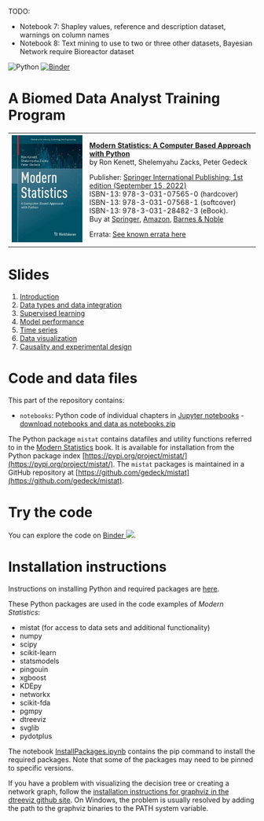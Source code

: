 TODO: 
- Notebook 7: Shapley values, reference and description dataset, warnings on column names 
- Notebook 8: Text mining to use to two or three other datasets, Bayesian Network require Bioreactor dataset

![Python](https://github.com/gedeck/mistat-code-solutions/actions/workflows/run-notebooks.yml/badge.svg)
[![Binder](https://mybinder.org/badge_logo.svg)](https://mybinder.org/v2/gh/gedeck/mistat-code-solutions/binder-modern-statistics?labpath=BioMed_DataAnalyst_Course%2Fnotebooks%2Findex.ipynb)

# A Biomed Data Analyst Training Program
<table>
<tr>
<td>
  <a href="../ModernStatistics/"><img src="../img/ModernStatistics.png" width=250></a>
</td>
<td>
  <p>
    <b><a href="../ModernStatistics/">Modern Statistics: A Computer Based Approach with Python</a></b><br>
    by Ron Kenett, Shelemyahu Zacks, Peter Gedeck
  </p>


  <p>
    Publisher: <a href="https://link.springer.com/book/10.1007/978-3-031-07566-7">Springer International Publishing; 1st edition (September 15, 2022)</a><br>
    ISBN-13: 978-3-031-07565-0 (hardcover)<br>
    ISBN-13: 978-3-031-07568-1 (softcover)<br>
    ISBN-13: 978-3-031-28482-3 (eBook).<br>
    Buy at 
    <a href="https://link.springer.com/book/10.1007/978-3-031-07566-7">Springer</a>, 
    <a href="https://www.amazon.com/Modern-Statistics-Computer-Based-Technology-Engineering/dp/303107565X/">Amazon</a>, 
    <a href="https://www.barnesandnoble.com/w/modern-statistics-ron-kenett/1141391736">Barnes & Noble</a>
  </p>

  <p>Errata: <a href="../ModernStatistics/errata">See known errata here</a></p>
</td>
</tr>
</table>

# Slides

1. <a href="slides/1. Kenett Biomed intro.pdf">Introduction</a>
2. <a href="slides/2. Kenett Biomed Data Integration.pdf">Data types and data integration</a>
3. <a href="slides/3. Kenett Biomed Supervised Learning.pdf">Supervised learning</a>
4. <a href="slides/4. Kenett Biomed Model Performance.pdf">Model performance</a>
5. <a href="slides/5. Kenett Biomed Time Series.pdf">Time series</a>
6. <a href="slides/6. Kenett Biomed Data Visualization.pdf">Data visualization</a>
7. <a href="slides/7. Kenett Biomed Causality and DOE.pdf">Causality and experimental design</a>

# Code and data files

This part of the repository contains:

- `notebooks`: Python code of individual chapters in 
  [Jupyter notebooks](https://github.com/gedeck/mistat-code-solutions/new/main/BioMed_DataAnalyst_Course/notebooks) - 
  [download notebooks and data as notebooks.zip](notebooks.zip)

The Python package `mistat` contains datafiles and utility functions referred to in the <a href="ModernStatistics">Modern Statistics</a> book. It is available 
for installation from the Python package index [https://pypi.org/project/mistat/](https://pypi.org/project/mistat/).
The `mistat` packages is maintained in a GitHub repository at [https://github.com/gedeck/mistat](https://github.com/gedeck/mistat).

# Try the code
You can explore the code on <a href="https://mybinder.org/v2/gh/gedeck/mistat-code-solutions/binder-modern-statistics?labpath=BioMed_DataAnalyst_Course%2Fnotebooks%2Findex.ipynb" target="_blank">Binder <img src="https://mybinder.org/badge_logo.svg"></a>.

# Installation instructions
Instructions on installing Python and required packages are <a href="../doc/installPython">here</a>.

These Python packages are used in the code examples of _Modern Statistics_: 
- mistat (for access to data sets and additional functionality)
- numpy 
- scipy 
- scikit-learn
- statsmodels
- pingouin
- xgboost
- KDEpy
- networkx
- scikit-fda
- pgmpy
- dtreeviz
- svglib
- pydotplus

The notebook [InstallPackages.ipynb](InstallPackages.ipynb) contains the pip command to install the required packages. Note that some of the packages may need to be pinned to specific versions.

If you have a problem with visualizing the decision tree or creating a network graph, follow the [installation instructions for graphviz in the dtreeviz github site](https://github.com/parrt/dtreeviz). On Windows, the problem is usually resolved by adding the path to the graphviz binaries to the PATH system variable.



